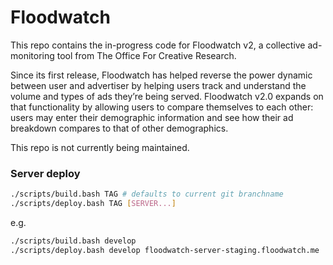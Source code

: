 # Floodwatch

This repo contains the in-progress code for Floodwatch v2, a collective ad-monitoring tool from The Office For Creative Research.
 
Since its first release, Floodwatch has helped reverse the power dynamic between user and advertiser by helping users track and understand the volume and types of ads they’re being served. Floodwatch v2.0 expands on that functionality by allowing users to compare themselves to each other: users may enter their demographic information and see how their ad breakdown compares to that of other demographics.

This repo is not currently being maintained.

### Server deploy

```bash
./scripts/build.bash TAG # defaults to current git branchname
./scripts/deploy.bash TAG [SERVER...]
```

e.g.

```bash
./scripts/build.bash develop
./scripts/deploy.bash develop floodwatch-server-staging.floodwatch.me
```
